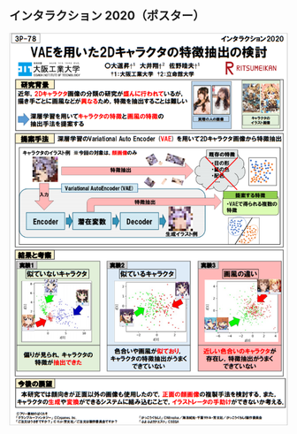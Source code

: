 ## インタラクション 2020（ポスター）

![interaction2020paper](https://github.com/NoboruOmichi/academic-papers/blob/master/interaction-ipsj2020/poster.PNG)
